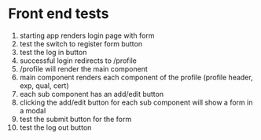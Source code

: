 # Front end tests

1. starting app renders login page with form
2. test the switch to register form button
3. test the log in button
4. successful login redirects to /profile
5. /profile will render the main component
6. main component renders each component of the profile (profile header, exp, qual, cert)
7. each sub component has an add/edit button
8. clicking the add/edit button for each sub component will show a form in a modal
9. test the submit button for the form
10. test the log out button
